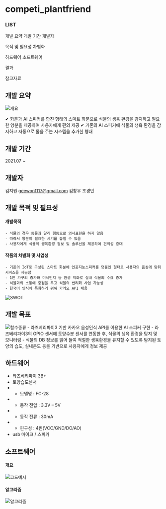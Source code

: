 # competi_plantfriend

### LIST
개발 요약
개발 기간
개발자

목적 및 필요성
차별화

하드웨어
소프트웨어

결과

참고자료




## 개발 요약
![개요](https://user-images.githubusercontent.com/82786563/135183208-4bd1df89-9ae7-4349-a3be-72ce69628a76.png)

✔ 화분과 AI 스피커를 합친 형태의 스마트 화분으로 식물의 생육 환경을 감지하고 필요한 양분을 제공하여 사용자에게 편의 제공
✔ 기존의 AI 스피커에 식물의 생육 환경을 감지하고 자동으로 물을 주는 시스템을 추가한 형태


## 개발 기간
2021.07 ~ 


## 개발자

김지원 geewon1117@gmail.com
김창우
조경민


## 개발 목적 및 필요성
   #### 개발목적
    - 식물의 경우 동물과 달리 행동으로 의사표현을 하지 않음
    - 따라서 양분이 필요한 시기를 놓칠 수 있음
    - 사용자에게 식물의 생육환경 정보 및 솔루션을 제공하여 편의성 증대
   #### 작품의 차별화 및 사업성
    - 기존의 IoT로 구성된 스마트 화분에 인공지능스피커를 덧붙인 형태로 사용자의 음성에 맞춰 서비스를 제공함
    - 1인 가구의 증가와 미세먼지 등 환경 악화로 실내 식물의 수요 증가
    - 식물과의 소통에 중점을 두고 식물의 반려화 사업 가능성
    - 한국어 인식에 특화하기 위해 카카오 API 채용

![SWOT](https://user-images.githubusercontent.com/82786563/135183255-284f30d6-1666-4e6f-9e2b-b46178ddc273.png)

## 개발 목표
![함수종류](https://user-images.githubusercontent.com/82786563/135183245-d4be93ed-6383-4da7-9003-386debb9b495.png)
    - 라즈베리파이3 기반 카카오 음성인식 API를 이용한 AI 스피커 구현
    - 라즈베리파이3의 GPIO 센서에 토양수분 센서를 연동한 후, 식물의 생육 환경을 탐지 및 모니터링
    - 식물의 DB 정보를 읽어 들여 적절한 생육환경을 유지할 수 있도록 탐지된 토양의 습도, 실내온도 등을 기반으로 사용자에게 정보 제공




## 하드웨어
- 라즈베리파이 3B+
- 토양습도센서
- - 모델명 : FC-28
- - 동작 전압 : 3.3V – 5V
- - 동작 전류 : 30mA
- - 핀구성 : 4핀(VCC/GND/DO/AO)
- usb 마이크 / 스피커


## 소프트웨어
#### 개요
![코드예시](https://user-images.githubusercontent.com/82786563/135183242-d2ad720e-2d87-49b3-968f-581d0c2549c3.png)


#### 알고리즘
![알고리즘](https://user-images.githubusercontent.com/82786563/135183239-4d5d380b-267b-4b90-984c-158c00f27b08.png)






 
